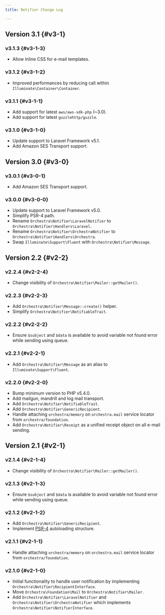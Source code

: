 ```yaml
---
title: Notifier Change Log

---
```


## Version 3.1 {#v3-1}

### v3.1.3 {#v3-1-3}

* Allow Inline CSS for e-mail templates.

### v3.1.2 {#v3-1-2}

* Improved performances by reducing call within `Illuminate\Container\Container`.

### v3.1.1 {#v3-1-1}

* Add support for latest `aws/aws-sdk-php` (~3.0).
* Add support for latest `guzzlehttp/guzzle`.

### v3.1.0 {#v3-1-0}

* Update support to Laravel Framework v5.1.
* Add Amazon SES Transport support.

## Version 3.0 {#v3-0}

### v3.0.1 {#v3-0-1}

* Add Amazon SES Transport support.

### v3.0.0 {#v3-0-0}

* Update support to Laravel Framework v5.0.
* Simplify PSR-4 path.
* Rename `Orchestra\Notifier\LaravelNotifier` to `Orchestra\Notifier\Handlers\Laravel`.
* Rename `Orchestra\Notifier\OrchestraNotifier` to `Orchestra\Notifier\Handlers\Orchestra`.
* Swap `Illuminate\Support\Fluent` with `Orchestra\Notifier\Message`.

## Version 2.2 {#v2-2}

### v2.2.4 {#v2-2-4}

* Change visibility of `Orchestra\Notifier\Mailer::getMailer()`.

### v2.2.3 {#v2-2-3}

* Add `Orchestra\Notifier\Message::create()` helper.
* Simplify `Orchestra\Notifier\NotifiableTrait`.

### v2.2.2 {#v2-2-2}

* Ensure `$subject` and `$data` is available to avoid variable not found error while sending using queue.

### v2.2.1 {#v2-2-1}

* Add `Orchestra\Notifier\Message` as an alias to `Illuminate\Support\Fluent`.

### v2.2.0 {#v2-2-0}

* Bump minimum version to PHP v5.4.0.
* Add mailgun, mandrill and log mail transport.
* Add `Orchestra\Notifier\NotifiableTrait`.
* Add `Orchestra\Notifier\GenericRecipient`.
* Handle attaching `orchestra/memory` on `orchestra.mail` service locator from `orchestra/foundation`.
* Add `Orchestra\Notifier\Receipt` as a unified receipt object on all e-mail sending.

## Version 2.1 {#v2-1}

### v2.1.4 {#v2-1-4}

* Change visibility of `Orchestra\Notifier\Mailer::getMailer()`.

### v2.1.3 {#v2-1-3}

* Ensure `$subject` and `$data` is available to avoid variable not found error while sending using queue.

### v2.1.2 {#v2-1-2}

* Add `Orchestra\Notifier\GenericRecipient`.
* Implement [PSR-4](https://github.com/php-fig/fig-standards/blob/master/proposed/psr-4-autoloader/psr-4-autoloader.md) autoloading structure.

### v2.1.1 {#v2-1-1}

* Handle attaching `orchestra/memory` on `orchestra.mail` service locator from `orchestra/foundation`.

### v2.1.0 {#v2-1-0}

* Initial functionality to handle user notification by implementing `Orchestra\Notifier\RecipientInterface`.
* Move `Orchestra\Foundation\Mail` to `Orchestra\Notifier\Mailer`.
* Add `Orchestra\Notifier\LaravelNotifier` and `Orchestra\Notifier\OrchestraNotifier` which implements `Orchestra\Notifier\NotifierInterface`.
